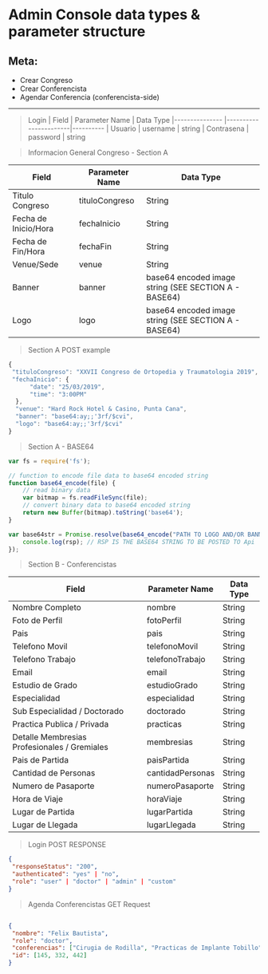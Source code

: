 # Admin Console data types & parameter structure


## Meta:
- Crear Congreso
- Crear Conferencista
- Agendar Conferencia (conferencista-side)
--------------------------------------------------------------------------
> Login
| Field          | Parameter Name        | Data Type
|--------------- |-----------------------|----------
| Usuario | username | string
| Contrasena | password | string

> Informacion General Congreso - Section A

| Field          | Parameter Name        | Data Type
|--------------- |-----------------------|----------
| Titulo Congreso     | tituloCongreso | String
| Fecha de Inicio/Hora         | fechaInicio  | String
| Fecha de Fin/Hora        |fechaFin  | String
| Venue/Sede     | venue | String
| Banner           | banner | base64 encoded image string (SEE SECTION A - BASE64)
| Logo         | logo | base64 encoded image string (SEE SECTION A - BASE64)

> Section A POST example

```js
{
 "tituloCongreso": "XXVII Congreso de Ortopedia y Traumatologia 2019",
 "fechaInicio": {
      "date": "25/03/2019",
      "time": "3:00PM"
  },
  "venue": "Hard Rock Hotel & Casino, Punta Cana",
  "banner": "base64:ay;;'3rf/$cvi",
  "logo": "base64:ay;;'3rf/$cvi"
}
```
> Section A - BASE64
```js
var fs = require('fs');

// function to encode file data to base64 encoded string
function base64_encode(file) {
    // read binary data
    var bitmap = fs.readFileSync(file);
    // convert binary data to base64 encoded string
    return new Buffer(bitmap).toString('base64');
}

var base64str = Promise.resolve(base64_encode("PATH TO LOGO AND/OR BANNER IMAGE")).then(async rsp => {
    console.log(rsp); // RSP IS THE BASE64 STRING TO BE POSTED TO Api
});
```
> Section B - Conferencistas

| Field          | Parameter Name        | Data Type
|--------------- |-----------------------|----------
|Nombre Completo | nombre | String
|Foto de Perfil | fotoPerfil| String
|Pais | pais| String
|Telefono Movil | telefonoMovil| String
|Telefono Trabajo | telefonoTrabajo| String
|Email | email| String
|Estudio de Grado | estudioGrado| String
|Especialidad | especialidad| String
|Sub Especialidad / Doctorado | doctorado| String
|Practica Publica / Privada | practicas| String
|Detalle Membresias Profesionales / Gremiales | membresias| String
|Pais de Partida | paisPartida| String
|Cantidad de Personas | cantidadPersonas| String
|Numero de Pasaporte | numeroPasaporte| String
|Hora de Viaje | horaViaje| String
|Lugar de Partida  | lugarPartida| String
|Lugar de Llegada | lugarLlegada| String



> Login POST RESPONSE

```json
{
 "responseStatus": "200",
 "authenticated": "yes" | "no",
 "role": "user" | "doctor" | "admin" | "custom"
}
```
> Agenda Conferencistas GET Request
```json

{
 "nombre": "Felix Bautista",
 "role": "doctor",
 "conferencias": ["Cirugia de Rodilla", "Practicas de Implante Tobillo", "Cuidado del Hombro"],
 "id": [145, 332, 442]
}
```
